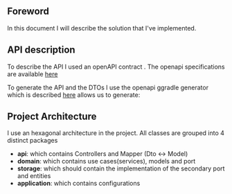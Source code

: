 ## Foreword
In this document I will describe the solution that I've implemented.

## API description

To describe the API I used an openAPI contract .
The openapi specifications are available [here](https://swagger.io/specification/)

To generate the API and the DTOs I use the openapi ggradle generator which is described [here](https://github.com/OpenAPITools/openapi-generator/blob/master/modules/openapi-generator-gradle-plugin/README.adoc) allows us to generate:


## Project Architecture

I use an hexagonal architecture in the project.
All classes are grouped into 4 distinct packages
- **api**:  which contains Controllers and Mapper (Dto <-> Model)
- **domain**: which contains use cases(services), models and port
- **storage**: which should contain the implementation of the secondary port and entities
- **application**: which contains configurations



